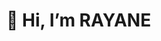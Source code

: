 # 👋 Hi, I’m RAYANE


<!---
rayaneRX/rayaneRX is a ✨ special ✨ repository because its `README.md` (this file) appears on your GitHub profile.
You can click the Preview link to take a look at your changes.
--->
